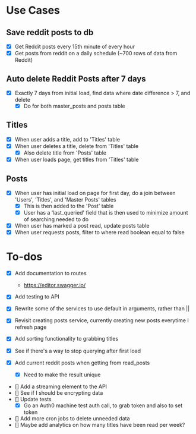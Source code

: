 # Use Cases

## Save reddit posts to db

- [x] Get Reddit posts every 15th minute of every hour
- [x] Get posts from reddit on a daily schedule (~700 rows of data from Reddit)

## Auto delete Reddit Posts after 7 days

- [x] Exactly 7 days from initial load, find data where date difference > 7, and delete
  - [x] Do for both master_posts and posts table

## Titles

- [x] When user adds a title, add to 'Titles' table
- [x] When user deletes a title, delete from 'Titles' table
  - [x] Also delete title from 'Posts' table
- [x] When user loads page, get titles from 'Titles' table

## Posts

- [x] When user has initial load on page for first day, do a join between 'Users', 'Titles', and 'Master Posts' tables
  - [x] This is then added to the 'Post' table
  - [x] User has a 'last_queried' field that is then used to minimize amount of searching needed to do
- [x] When user has marked a post read, update posts table
- [x] When user requests posts, filter to where read boolean equal to false

# To-dos

- [x] Add documentation to routes
  - https://editor.swagger.io/
- [x] Add testing to API
- [x] Rewrite some of the services to use default in arguments, rather than ||
- [x] Revisit creating posts service, currently creating new posts everytime I refresh page
- [x] Add sorting functionality to grabbing titles
- [x] See if there's a way to stop querying after first load
- [x] Add current reddit posts when getting from read_posts

  - [x] Need to make the result unique

- [] Add a streaming element to the API
- [] See if I should be encrypting data
- [] Update tests
  - [x] Go an Auth0 machine test auth call, to grab token and also to set token
- [] Add more cron jobs to delete unneeded data
- [] Maybe add analytics on how many titles have been read per week?
